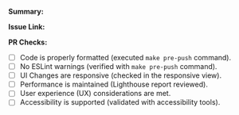 <!-- Thank you for your contribution! -->

**Summary:**

<!-- Please write a short summary of the changes. -->

**Issue Link:**

<!-- Please use "fix #123" style references so the issue is closed when this PR is merged. -->

**PR Checks:**

- [ ] Code is properly formatted (executed `make pre-push` command).
- [ ] No ESLint warnings (verified with `make pre-push` command).
- [ ] UI Changes are responsive (checked in the responsive view).
- [ ] Performance is maintained (Lighthouse report reviewed).
- [ ] User experience (UX) considerations are met.
- [ ] Accessibility is supported (validated with accessibility tools).
